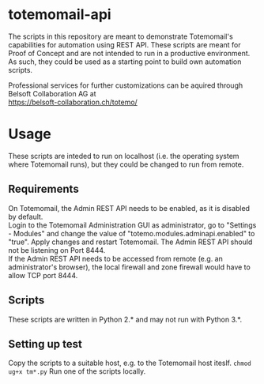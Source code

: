 # totemomail-api
The scripts in this repository are meant to demonstrate Totemomail's capabilities for automation using REST API.
These scripts are meant for Proof of Concept and are not intended to run in a productive environment.
As such, they could be used as a starting point to build own automation scripts.

Professional services for further customizations can be aquired through Belsoft Collaboration AG at  
https://belsoft-collaboration.ch/totemo/

# Usage
These scripts are inteded to run on localhost (i.e. the operating system where Totemomail runs), but they could be changed to run from remote.

## Requirements
On Totemomail, the Admin REST API needs to be enabled, as it is disabled by default.  
Login to the Totemomail Administration GUI as administrator, go to "Settings - Modules" and change the value of "totemo.modules.adminapi.enabled" to "true". Apply changes and restart Totemomail. The Admin REST API should not be listening on Port 8444.  
If the Admin REST API needs to be accessed from remote (e.g. an administrator's browser), the local firewall and zone firewall would have to allow TCP port 8444.

## Scripts
These scripts are written in Python 2.* and may not run with Python 3.*.

## Setting up test
Copy the scripts to a suitable host, e.g. to the Totemomail host iteslf.
```chmod ug+x tm*.py```
Run one of the scripts locally.

